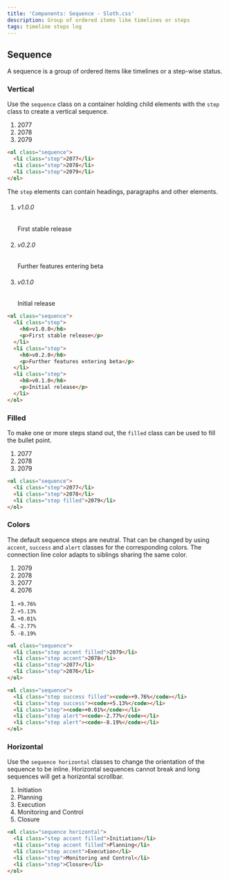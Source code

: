 ```yaml
---
title: 'Components: Sequence - Sloth.css'
description: Group of ordered items like timelines or steps
tags: timeline steps log
---
```


## Sequence

A sequence is a group of ordered items like timelines or a step-wise status.

### Vertical

Use the `sequence` class on a container holding child elements with the `step` class to create a vertical sequence.

<div class="demo">
  <ol class="sequence">
    <li class="step">2077</li>
    <li class="step">2078</li>
    <li class="step">2079</li>
  </ol>
</div>

```html
<ol class="sequence">
  <li class="step">2077</li>
  <li class="step">2078</li>
  <li class="step">2079</li>
</ol>
```

The `step` elements can contain headings, paragraphs and other elements.

<div class="demo">
  <ol class="sequence">
    <li class="step">
      <h6>v1.0.0</h6>
      <p>First stable release</p>
    </li>
    <li class="step">
      <h6>v0.2.0</h6>
      <p>Further features entering beta</p>
    </li>
    <li class="step">
      <h6>v0.1.0</h6>
      <p>Initial release</p>
    </li>
  </ol>
</div>

```html
<ol class="sequence">
  <li class="step">
    <h6>v1.0.0</h6>
    <p>First stable release</p>
  </li>
  <li class="step">
    <h6>v0.2.0</h6>
    <p>Further features entering beta</p>
  </li>
  <li class="step">
    <h6>v0.1.0</h6>
    <p>Initial release</p>
  </li>
</ol>
```

### Filled

To make one or more steps stand out, the `filled` class can be used to fill the bullet point.

<div class="demo">
  <ol class="sequence">
    <li class="step">2077</li>
    <li class="step">2078</li>
    <li class="step filled">2079</li>
  </ol>
</div>

```html
<ol class="sequence">
  <li class="step">2077</li>
  <li class="step">2078</li>
  <li class="step filled">2079</li>
</ol>
```

### Colors

The default sequence steps are neutral. That can be changed by using `accent`, `success` and `alert` classes for the corresponding colors. The connection line color adapts to siblings sharing the same color.

<div class="demo flex flex-wrap gap-8">
  <ol class="sequence">
    <li class="step accent filled">2079</li>
    <li class="step accent">2078</li>
    <li class="step">2077</li>
    <li class="step">2076</li>
  </ol>
  <ol class="sequence">
    <li class="step success filled"><code>+9.76%</code></li>
    <li class="step success"><code>+5.13%</code></li>
    <li class="step"><code>+0.01%</code></li>
    <li class="step alert"><code>-2.77%</code></li>
    <li class="step alert"><code>-8.19%</code></li>
  </ol>
</div>

```html
<ol class="sequence">
  <li class="step accent filled">2079</li>
  <li class="step accent">2078</li>
  <li class="step">2077</li>
  <li class="step">2076</li>
</ol>

<ol class="sequence">
  <li class="step success filled"><code>+9.76%</code></li>
  <li class="step success"><code>+5.13%</code></li>
  <li class="step"><code>+0.01%</code></li>
  <li class="step alert"><code>-2.77%</code></li>
  <li class="step alert"><code>-8.19%</code></li>
</ol>
```

### Horizontal

Use the `sequence horizontal` classes to change the orientation of the sequence to be inline. Horizontal sequences cannot break and long sequences will get a horizontal scrollbar.

<div class="demo">
  <ol class="sequence horizontal">
    <li class="step accent filled">Initiation</li>
    <li class="step accent filled">Planning</li>
    <li class="step accent">Execution</li>
    <li class="step">Monitoring and Control</li>
    <li class="step">Closure</li>
  </ol>
</div>

```html
<ol class="sequence horizontal">
  <li class="step accent filled">Initiation</li>
  <li class="step accent filled">Planning</li>
  <li class="step accent">Execution</li>
  <li class="step">Monitoring and Control</li>
  <li class="step">Closure</li>
</ol>
```
